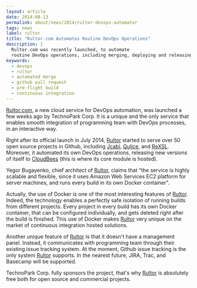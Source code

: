 ```yaml
---
layout: article
date: 2014-08-13
permalink: about/news/2014/rultor-devops-automator
tags: news
label: rultor
title: "Rultor.com Automates Routine DevOps Operations"
description: |
  Rultor.com was recently launched, to automate
  routine DevOps operations, including merging, deploying and releasing
keywords:
  - devops
  - rultor
  - automated merge
  - github pull request
  - pre-flight build
  - continuous integration
---
```


[Rultor.com](http://www.rultor.com), a new cloud service for DevOps automation,
was launched a few weeks ago by TechnoPark Corp. It is a unique and the only
service that enables smooth integration of programming team with DevOps
processes, in an interactive way.

Right after its official launch in July 2014, [Rultor](http://www.rultor.com)
started to serve over 50 open source projects in Github, including
[Jcabi](http://www.jcabi.com), [Qulice](http://www.qulice.com),
and [ReXSL](http://www.rexsl.com). Moreover, it automated its own
DevOps operations, releasing new versions of itself to [CloudBees](http://www.cloudbees.com)
(this is where its core module is hosted).

Yegor Bugayenko, chief architect of [Rultor](http://www.rultor.com), claims
that "the service is highly scalable and flexible, since it uses
Amazon Web Services EC2 platform for server machines, and runs every
build in its own Docker container".

Actually, the use of Docker is one of the most interesting features of
[Rultor](http://www.rultor.com). Indeed, the technology enables
a perfectly safe isolation of running builds from different projects.
Every project in every build has its own Docker container, that can
be configured individually, and gets deleted right after the build
is finished. This use of Docker makes [Rultor](http://www.rultor.com)
very unique on the market of continuous integration hosted solutions.

Another unique feature of [Rultor](http://www.rultor.com) is that
it doesn't have a management panel. Instead, it communicates
with programming team through their existing issue tracking system.
At the moment, Github issue tracking is the only system [Rultor](http://www.rultor.com)
supports. In the nearest future, JIRA, Trac, and Basecamp will
be supported.

TechnoPark Corp. fully sponsors the project, that's why
[Rultor](http://www.rultor.com) is absolutely free both for
open source and commercial projects.
